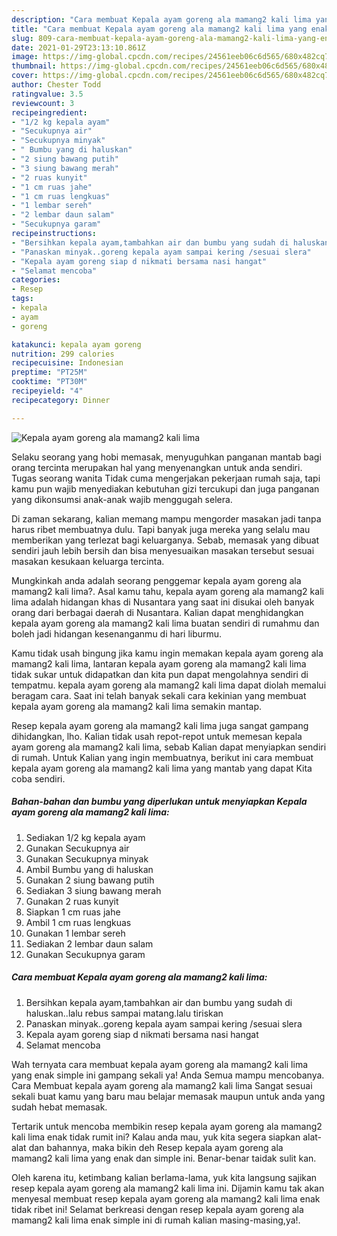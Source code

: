 ```yaml
---
description: "Cara membuat Kepala ayam goreng ala mamang2 kali lima yang enak dan Mudah Dibuat"
title: "Cara membuat Kepala ayam goreng ala mamang2 kali lima yang enak dan Mudah Dibuat"
slug: 809-cara-membuat-kepala-ayam-goreng-ala-mamang2-kali-lima-yang-enak-dan-mudah-dibuat
date: 2021-01-29T23:13:10.861Z
image: https://img-global.cpcdn.com/recipes/24561eeb06c6d565/680x482cq70/kepala-ayam-goreng-ala-mamang2-kali-lima-foto-resep-utama.jpg
thumbnail: https://img-global.cpcdn.com/recipes/24561eeb06c6d565/680x482cq70/kepala-ayam-goreng-ala-mamang2-kali-lima-foto-resep-utama.jpg
cover: https://img-global.cpcdn.com/recipes/24561eeb06c6d565/680x482cq70/kepala-ayam-goreng-ala-mamang2-kali-lima-foto-resep-utama.jpg
author: Chester Todd
ratingvalue: 3.5
reviewcount: 3
recipeingredient:
- "1/2 kg kepala ayam"
- "Secukupnya air"
- "Secukupnya minyak"
- " Bumbu yang di haluskan"
- "2 siung bawang putih"
- "3 siung bawang merah"
- "2 ruas kunyit"
- "1 cm ruas jahe"
- "1 cm ruas lengkuas"
- "1 lembar sereh"
- "2 lembar daun salam"
- "Secukupnya garam"
recipeinstructions:
- "Bersihkan kepala ayam,tambahkan air dan bumbu yang sudah di haluskan..lalu rebus sampai matang.lalu tiriskan"
- "Panaskan minyak..goreng kepala ayam sampai kering /sesuai slera"
- "Kepala ayam goreng siap d nikmati bersama nasi hangat"
- "Selamat mencoba"
categories:
- Resep
tags:
- kepala
- ayam
- goreng

katakunci: kepala ayam goreng 
nutrition: 299 calories
recipecuisine: Indonesian
preptime: "PT25M"
cooktime: "PT30M"
recipeyield: "4"
recipecategory: Dinner

---
```



![Kepala ayam goreng ala mamang2 kali lima](https://img-global.cpcdn.com/recipes/24561eeb06c6d565/680x482cq70/kepala-ayam-goreng-ala-mamang2-kali-lima-foto-resep-utama.jpg)

Selaku seorang yang hobi memasak, menyuguhkan panganan mantab bagi orang tercinta merupakan hal yang menyenangkan untuk anda sendiri. Tugas seorang  wanita Tidak cuma mengerjakan pekerjaan rumah saja, tapi kamu pun wajib menyediakan kebutuhan gizi tercukupi dan juga panganan yang dikonsumsi anak-anak wajib menggugah selera.

Di zaman  sekarang, kalian memang mampu mengorder masakan jadi tanpa harus ribet membuatnya dulu. Tapi banyak juga mereka yang selalu mau memberikan yang terlezat bagi keluarganya. Sebab, memasak yang dibuat sendiri jauh lebih bersih dan bisa menyesuaikan masakan tersebut sesuai masakan kesukaan keluarga tercinta. 



Mungkinkah anda adalah seorang penggemar kepala ayam goreng ala mamang2 kali lima?. Asal kamu tahu, kepala ayam goreng ala mamang2 kali lima adalah hidangan khas di Nusantara yang saat ini disukai oleh banyak orang dari berbagai daerah di Nusantara. Kalian dapat menghidangkan kepala ayam goreng ala mamang2 kali lima buatan sendiri di rumahmu dan boleh jadi hidangan kesenanganmu di hari liburmu.

Kamu tidak usah bingung jika kamu ingin memakan kepala ayam goreng ala mamang2 kali lima, lantaran kepala ayam goreng ala mamang2 kali lima tidak sukar untuk didapatkan dan kita pun dapat mengolahnya sendiri di tempatmu. kepala ayam goreng ala mamang2 kali lima dapat diolah memalui beragam cara. Saat ini telah banyak sekali cara kekinian yang membuat kepala ayam goreng ala mamang2 kali lima semakin mantap.

Resep kepala ayam goreng ala mamang2 kali lima juga sangat gampang dihidangkan, lho. Kalian tidak usah repot-repot untuk memesan kepala ayam goreng ala mamang2 kali lima, sebab Kalian dapat menyiapkan sendiri di rumah. Untuk Kalian yang ingin membuatnya, berikut ini cara membuat kepala ayam goreng ala mamang2 kali lima yang mantab yang dapat Kita coba sendiri.

<!--inarticleads1-->

##### Bahan-bahan dan bumbu yang diperlukan untuk menyiapkan Kepala ayam goreng ala mamang2 kali lima:

1. Sediakan 1/2 kg kepala ayam
1. Gunakan Secukupnya air
1. Gunakan Secukupnya minyak
1. Ambil  Bumbu yang di haluskan
1. Gunakan 2 siung bawang putih
1. Sediakan 3 siung bawang merah
1. Gunakan 2 ruas kunyit
1. Siapkan 1 cm ruas jahe
1. Ambil 1 cm ruas lengkuas
1. Gunakan 1 lembar sereh
1. Sediakan 2 lembar daun salam
1. Gunakan Secukupnya garam




<!--inarticleads2-->

##### Cara membuat Kepala ayam goreng ala mamang2 kali lima:

1. Bersihkan kepala ayam,tambahkan air dan bumbu yang sudah di haluskan..lalu rebus sampai matang.lalu tiriskan
1. Panaskan minyak..goreng kepala ayam sampai kering /sesuai slera
1. Kepala ayam goreng siap d nikmati bersama nasi hangat
1. Selamat mencoba




Wah ternyata cara membuat kepala ayam goreng ala mamang2 kali lima yang enak simple ini gampang sekali ya! Anda Semua mampu mencobanya. Cara Membuat kepala ayam goreng ala mamang2 kali lima Sangat sesuai sekali buat kamu yang baru mau belajar memasak maupun untuk anda yang sudah hebat memasak.

Tertarik untuk mencoba membikin resep kepala ayam goreng ala mamang2 kali lima enak tidak rumit ini? Kalau anda mau, yuk kita segera siapkan alat-alat dan bahannya, maka bikin deh Resep kepala ayam goreng ala mamang2 kali lima yang enak dan simple ini. Benar-benar taidak sulit kan. 

Oleh karena itu, ketimbang kalian berlama-lama, yuk kita langsung sajikan resep kepala ayam goreng ala mamang2 kali lima ini. Dijamin kamu tak akan menyesal membuat resep kepala ayam goreng ala mamang2 kali lima enak tidak ribet ini! Selamat berkreasi dengan resep kepala ayam goreng ala mamang2 kali lima enak simple ini di rumah kalian masing-masing,ya!.

